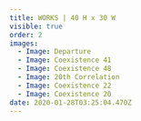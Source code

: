 ```yaml
---
title: WORKS | 40 H x 30 W
visible: true
order: 2
images:
  - Image: Departure
  - Image: Coexistence 41
  - Image: Coexistence 48
  - Image: 20th Correlation
  - Image: Coexistence 22
  - Image: Coexistence 20
date: 2020-01-28T03:25:04.470Z
---
```

